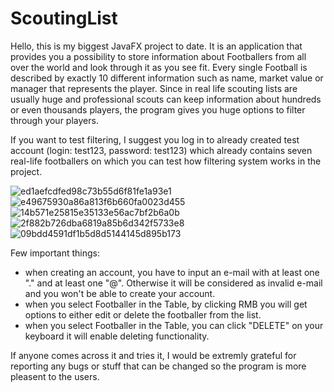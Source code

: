 # ScoutingList


Hello, this is my biggest JavaFX project to date. It is an application that provides you a possibility to store information about Footballers from all over the world and look through it as you see fit. Every single Football is described by exactly 10 different information such as name, market value or manager that represents the player. Since in real life scouting lists are usually huge and professional scouts can keep information about hundreds or even thousands players, the program gives you huge options to filter through your players.

If you want to test filtering, I suggest you log in to already created test account (login: test123, password: test123) which already contains seven real-life footballers on which you can test how filtering system works in the project. 

![ed1aefcdfed98c73b55d6f81fe1a93e1](https://user-images.githubusercontent.com/71464021/124995004-fd7b9780-e046-11eb-91b8-6e80743fba17.png)
![e49675930a86a813f6b660fa0023d455](https://user-images.githubusercontent.com/71464021/124995006-fe142e00-e046-11eb-9d7a-e531605dccc1.png)
![14b571e25815e35133e56ac7bf2b6a0b](https://user-images.githubusercontent.com/71464021/124995009-ff455b00-e046-11eb-8052-2165d4b0033c.png)
![2f882b726dba6819a85b6d342f5733e8](https://user-images.githubusercontent.com/71464021/124995011-ff455b00-e046-11eb-9458-e269dab8de86.png)
![09bdd4591df1b5d8d5144145d895b173](https://user-images.githubusercontent.com/71464021/124995012-ffddf180-e046-11eb-911f-06bc8a1dd930.png)


Few important things:

 - when creating an account, you have to input an e-mail with at least one "." and at least one "@". Otherwise it will be considered as invalid e-mail and you won't be able to create your account.
 - when you select Footballer in the Table, by clicking RMB you will get options to either edit or delete the footballer from the list.
 - when you select Footballer in the Table, you can click "DELETE" on your keyboard it will enable deleting functionality.


If anyone comes across it and tries it, I would be extremly grateful for reporting any bugs or stuff that can be changed so the program is more pleasent to the users.

